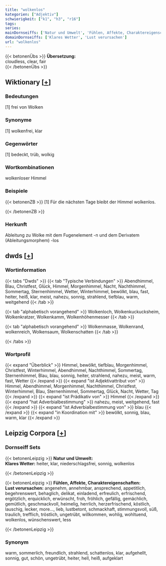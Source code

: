 ```yaml
---
title: "wolkenlos"
kategorien: ["Adjektiv"]
schwierigkeit: ["k1", "h3", "r16"]
tags:
series:
mainDornseiffs: ['Natur und Umwelt', 'Fühlen, Affekte, Charaktereigenschaften']
domainDornseiffs: ['Klares Wetter', 'Lust verursachen']
url: "wolkenlos"
---
```


{{< betonenÜbs >}}
**Übersetzung:**  
cloudless, clear, fair  
{{< /betonenÜbs >}}

## Wiktionary [[+](https://de.wiktionary.org/wiki/wolkenlos)]

### Bedeutungen
[1] frei von Wolken  

### Synonyme
[1] wolkenfrei, klar  

### Gegenwörter
[1] bedeckt, trüb, wolkig  

### Wortkombinationen
wolkenloser Himmel  

### Beispiele
{{< betonenZB >}}
[1] Für die nächsten Tage bleibt der Himmel wolkenlos.  

{{< /betonenZB >}}
### Herkunft
Ableitung zu Wolke mit dem Fugenelement -n und dem Derivatem (Ableitungsmorphem) -los  



## dwds [[+](https://www.dwds.de/wb/wolkenlos)]

### Wortinformation
{{< tabs "Dwds" >}}
{{< tab "Typische Verbindungen" >}}
Abendhimmel, Blau, Christfest, Glück, Himmel, Morgenhimmel, Nacht, Nachthimmel, Sommertag, Sternenhimmel, Wetter, Winterhimmel, bewölkt, blau, fast, heiter, heiß, klar, meist, nahezu, sonnig, strahlend, tiefblau, warm, weitgehend
{{< /tab >}}

{{< tab "alphabetisch vorangehend" >}}
Wolkenloch, Wolkenkuckucksheim, Wolkenkratzer, Wolkenkamm, Wolkenhöhenmesser
{{< /tab >}}

{{< tab "alphabetisch vorangehend" >}}
Wolkenmasse, Wolkenrand, wolkenreich, Wolkensaum, Wolkenschatten
{{< /tab >}}

{{< /tabs >}}

### Wortprofil
{{< expand "Überblick" >}} Himmel, bewölkt, tiefblau, Morgenhimmel, Christfest, Winterhimmel, Abendhimmel, Nachthimmel, Sommertag, Sternenhimmel, Blau, blau, sonnig, heiter, strahlend, nahezu, meist, warm, fast, Wetter {{< /expand >}}
{{< expand "ist Adjektivattribut von" >}} Himmel, Abendhimmel, Morgenhimmel, Nachthimmel, Christfest, Winterhimmel, Blau, Sternenhimmel, Sommertag, Glück, Nacht, Wetter, Tag {{< /expand >}}
{{< expand "ist Prädikativ von" >}} Himmel {{< /expand >}}
{{< expand "hat Adverbialbestimmung" >}} nahezu, meist, weitgehend, fast {{< /expand >}}
{{< expand "ist Adverbialbestimmung von" >}} blau {{< /expand >}}
{{< expand "in Koordination mit" >}} bewölkt, sonnig, blau, warm, klar {{< /expand >}}

## Leipzig Corpora [[+](https://corpora.uni-leipzig.de/en/res?word=wolkenlos&corpusId=deu_newscrawl-public_2018)]

### Dornseiff Sets
{{< betonenLeipzig >}}
**Natur und Umwelt:**  
**Klares Wetter:** heiter, klar, niederschlagsfrei, sonnig, wolkenlos  

{{< /betonenLeipzig >}}


{{< betonenLeipzig >}}
**Fühlen, Affekte, Charaktereigenschaften:**  
**Lust verursachen:** angenehm, annehmbar, ansprechend, appetitlich, begehrenswert, behaglich, delikat, einladend, erfreulich, erfrischend, ergötzlich, erquicklich, erwünscht, froh, fröhlich, gefällig, gemächlich, gemütlich, geschmackvoll, heimelig, herrlich, herzerfrischend, köstlich, lauschig, lecker, more..., lieb, lustbetont, schmackhaft, stimmungsvoll, süß, traulich, trefflich, tröstlich, ungetrübt, willkommen, wohlig, wohltuend, wolkenlos, wünschenswert, less  

{{< /betonenLeipzig >}}

### Synonym
warm, sommerlich, freundlich, strahlend, schattenlos, klar, aufgehellt, sonnig, gut, schön, ungetrübt, heiter, hell, heiß, aufgeklart

